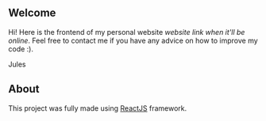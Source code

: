 ## Welcome

Hi! Here is the frontend of my personal website *website link when it'll be online*. Feel free to contact me if you have any advice on how to improve my code :).

Jules

## About

This project was fully made using [ReactJS](https://en.reactjs.org/) framework.
